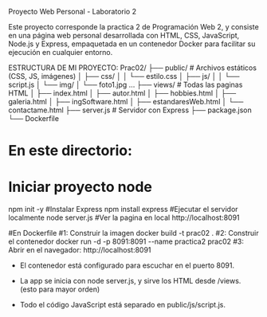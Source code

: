 Proyecto Web Personal - Laboratorio 2

Este proyecto corresponde la practica 2 de Programación Web 2, y consiste en una página web personal desarrollada con HTML, CSS, JavaScript, Node.js y Express, empaquetada en un contenedor Docker para facilitar su ejecución en cualquier entorno.



ESTRUCTURA DE MI PROYECTO:
Prac02/
├── public/               # Archivos estáticos (CSS, JS, imágenes)
│   ├── css/
│   │   └── estilo.css
│   ├── js/
│   │   └── script.js
│   └── img/
│       └── foto1.jpg ...
├── views/               # Todas las paginas HTML
│   ├── index.html
│   ├── autor.html
│   ├── hobbies.html
│   ├── galeria.html
│   ├── ingSoftware.html
│   ├── estandaresWeb.html
│   └── contactame.html
├── server.js            # Servidor con Express
├── package.json         
└── Dockerfile           


# En este directorio:
# Iniciar proyecto node
npm init -y
#Instalar Express
npm install express
#Ejecutar el servidor localmente
node server.js
#Ver la pagina en local
http://localhost:8091

#En Dockerfile
#1: Construir la imagen
docker build -t prac02 .
#2: Construir el contenedor
docker run -d -p 8091:8091 --name practica2 prac02
#3: Abrir en el navegador:
http://localhost:8091

- El contenedor está configurado para escuchar en el puerto 8091.

- La app se inicia con node server.js, y sirve los HTML desde /views. (esto para mayor orden)

- Todo el código JavaScript está separado en public/js/script.js.
